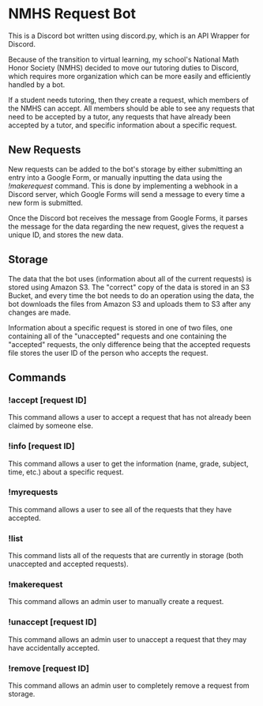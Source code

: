 # NMHS Request Bot

This is a Discord bot written using discord.py, which is an API Wrapper for Discord.

Because of the transition to virtual learning, my school's National Math Honor Society (NMHS) decided to move our tutoring duties to Discord, which requires more organization which can be more easily and efficiently handled by a bot.

If a student needs tutoring, then they create a request, which members of the NMHS can accept. All members should be able to see any requests that need to be accepted by a tutor, any requests that have already been accepted by a tutor, and specific information about a specific request.

## New Requests
New requests can be added to the bot's storage by either submitting an entry into a Google Form, or manually inputting the data using the *!makerequest* command.
This is done by implementing a webhook in a Discord server, which Google Forms will send a message to every time a new form is submitted.

Once the Discord bot receives the message from Google Forms, it parses the message for the data regarding the new request, gives the request a unique ID, and stores the new data.

## Storage
The data that the bot uses (information about all of the current requests) is stored using Amazon S3. The "correct" copy of the data is stored in an S3 Bucket, and every time the bot needs to do an operation using the data, the bot downloads the files from Amazon S3 and uploads them to S3 after any changes are made.

Information about a specific request is stored in one of two files, one containing all of the "unaccepted" requests and one containing the "accepted" requests, the only difference being that the accepted requests file stores the user ID of the person who accepts the request.

## Commands
### !accept [request ID]
This command allows a user to accept a request that has not already been claimed by someone else.

### !info [request ID]
This command allows a user to get the information (name, grade, subject, time, etc.) about a specific request.

### !myrequests
This command allows a user to see all of the requests that they have accepted.

### !list
This command lists all of the requests that are currently in storage (both unaccepted and accepted requests).

### !makerequest
This command allows an admin user to manually create a request.

### !unaccept [request ID]
This command allows an admin user to unaccept a request that they may have accidentally accepted.

### !remove [request ID]
This command allows an admin user to completely remove a request from storage.
